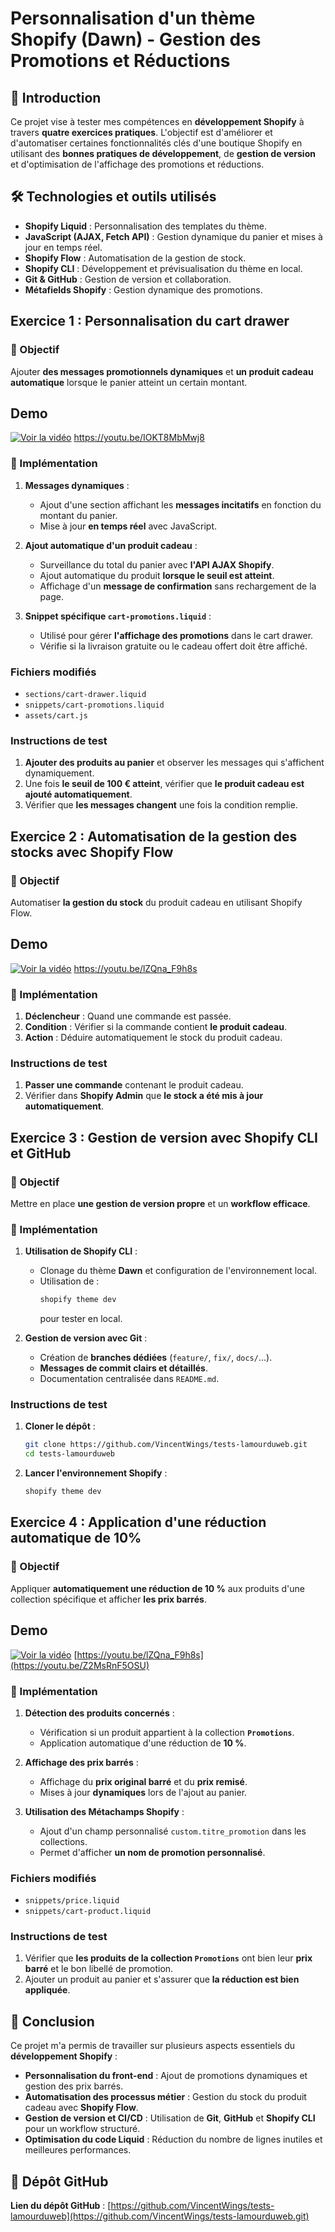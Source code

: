 # Personnalisation d'un thème Shopify (Dawn) - Gestion des Promotions et Réductions

## 📌 Introduction

Ce projet vise à tester mes compétences en **développement Shopify** à travers **quatre exercices pratiques**. L'objectif est d'améliorer et d'automatiser certaines fonctionnalités clés d'une boutique Shopify en utilisant des **bonnes pratiques de développement**, de **gestion de version** et d'optimisation de l'affichage des promotions et réductions.

## 🛠️ Technologies et outils utilisés

- **Shopify Liquid** : Personnalisation des templates du thème.
- **JavaScript (AJAX, Fetch API)** : Gestion dynamique du panier et mises à jour en temps réel.
- **Shopify Flow** : Automatisation de la gestion de stock.
- **Shopify CLI** : Développement et prévisualisation du thème en local.
- **Git & GitHub** : Gestion de version et collaboration.
- **Métafields Shopify** : Gestion dynamique des promotions.

## Exercice 1 : Personnalisation du cart drawer

### 🎯 Objectif

Ajouter **des messages promotionnels dynamiques** et **un produit cadeau automatique** lorsque le panier atteint un certain montant.

## Demo
[![Voir la vidéo](https://img.youtube.com/vi/IOKT8MbMwj8/maxresdefault.jpg)](https://youtu.be/IOKT8MbMwj8)
https://youtu.be/IOKT8MbMwj8

### 📝 Implémentation

1. **Messages dynamiques** :
   - Ajout d'une section affichant les **messages incitatifs** en fonction du montant du panier.
   - Mise à jour **en temps réel** avec JavaScript.

2. **Ajout automatique d'un produit cadeau** :
   - Surveillance du total du panier avec **l'API AJAX Shopify**.
   - Ajout automatique du produit **lorsque le seuil est atteint**.
   - Affichage d'un **message de confirmation** sans rechargement de la page.

3. **Snippet spécifique `cart-promotions.liquid`** :
   - Utilisé pour gérer **l'affichage des promotions** dans le cart drawer.
   - Vérifie si la livraison gratuite ou le cadeau offert doit être affiché.

### Fichiers modifiés

- `sections/cart-drawer.liquid`
- `snippets/cart-promotions.liquid`
- `assets/cart.js`

### Instructions de test

1. **Ajouter des produits au panier** et observer les messages qui s'affichent dynamiquement.
2. Une fois **le seuil de 100 € atteint**, vérifier que **le produit cadeau est ajouté automatiquement**.
3. Vérifier que **les messages changent** une fois la condition remplie.

## Exercice 2 : Automatisation de la gestion des stocks avec Shopify Flow

### 🎯 Objectif

Automatiser **la gestion du stock** du produit cadeau en utilisant Shopify Flow.

## Demo
[![Voir la vidéo](https://img.youtube.com/vi/lZQna_F9h8s/maxresdefault.jpg)](https://youtu.be/lZQna_F9h8s)
https://youtu.be/lZQna_F9h8s

### 📝 Implémentation

1. **Déclencheur** : Quand une commande est passée.
2. **Condition** : Vérifier si la commande contient **le produit cadeau**.
3. **Action** : Déduire automatiquement le stock du produit cadeau.

### Instructions de test

1. **Passer une commande** contenant le produit cadeau.
2. Vérifier dans **Shopify Admin** que **le stock a été mis à jour automatiquement**.

## Exercice 3 : Gestion de version avec Shopify CLI et GitHub

### 🎯 Objectif

Mettre en place **une gestion de version propre** et un **workflow efficace**.

### 📝 Implémentation

1. **Utilisation de Shopify CLI** :
   - Clonage du thème **Dawn** et configuration de l'environnement local.
   - Utilisation de :
     ```sh
     shopify theme dev
     ```
     pour tester en local.
   
2. **Gestion de version avec Git** :
   - Création de **branches dédiées** (`feature/`, `fix/`, `docs/`...).
   - **Messages de commit clairs et détaillés**.
   - Documentation centralisée dans `README.md`.

### Instructions de test

1. **Cloner le dépôt** :
   ```sh
   git clone https://github.com/VincentWings/tests-lamourduweb.git
   cd tests-lamourduweb
   ```
2. **Lancer l'environnement Shopify** :
   ```sh
   shopify theme dev
   ```

## Exercice 4 : Application d'une réduction automatique de 10%

### 🎯 Objectif

Appliquer **automatiquement une réduction de 10 %** aux produits d'une collection spécifique et afficher **les prix barrés**.

## Demo
[![Voir la vidéo](https://img.youtube.com/vi/Z2MsRnF5OSU/maxresdefault.jpg)](https://youtu.be/Z2MsRnF5OSU)
[https://youtu.be/lZQna_F9h8s](https://youtu.be/Z2MsRnF5OSU)

### 📝 Implémentation

1. **Détection des produits concernés** :
   - Vérification si un produit appartient à la collection **`Promotions`**.
   - Application automatique d'une réduction de **10 %**.

2. **Affichage des prix barrés** :
   - Affichage du **prix original barré** et du **prix remisé**.
   - Mises à jour **dynamiques** lors de l'ajout au panier.

3. **Utilisation des Métachamps Shopify** :
   - Ajout d'un champ personnalisé `custom.titre_promotion` dans les collections.
   - Permet d'afficher **un nom de promotion personnalisé**.

### Fichiers modifiés

- `snippets/price.liquid`
- `snippets/cart-product.liquid`

### Instructions de test

1. Vérifier que **les produits de la collection `Promotions`** ont bien leur **prix barré** et le bon libellé de promotion.
2. Ajouter un produit au panier et s'assurer que **la réduction est bien appliquée**.

## 📜 Conclusion

Ce projet m'a permis de travailler sur plusieurs aspects essentiels du **développement Shopify** :

- **Personnalisation du front-end** : Ajout de promotions dynamiques et gestion des prix barrés.  
- **Automatisation des processus métier** : Gestion du stock du produit cadeau avec **Shopify Flow**.  
- **Gestion de version et CI/CD** : Utilisation de **Git**, **GitHub** et **Shopify CLI** pour un workflow structuré.  
- **Optimisation du code Liquid** : Réduction du nombre de lignes inutiles et meilleures performances.  

## 🔗 Dépôt GitHub

**Lien du dépôt GitHub** : [https://github.com/VincentWings/tests-lamourduweb](https://github.com/VincentWings/tests-lamourduweb.git)
